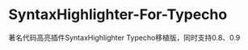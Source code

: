 SyntaxHighlighter-For-Typecho
=============================

著名代码高亮插件SyntaxHighlighter Typecho移植版，同时支持0.8、0.9
